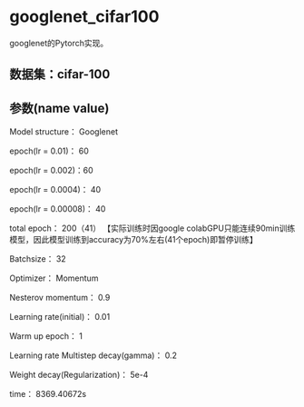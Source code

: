 # googlenet_cifar100

googlenet的Pytorch实现。

## 数据集：cifar-100

## 参数(name	value)


Model structure：	Googlenet

epoch(lr = 0.01)：	60

epoch(lr = 0.002)：60

epoch(lr = 0.0004)：	40

epoch(lr = 0.00008)：	40

total epoch：	200（41） 【实际训练时因google colabGPU只能连续90min训练模型，因此模型训练到accuracy为70%左右(41个epoch)即暂停训练】

Batchsize：	32

Optimizer：	Momentum

Nesterov momentum： 	0.9

Learning rate(initial)：	0.01

Warm up epoch：	1

Learning rate Multistep decay(gamma)：	0.2

Weight decay(Regularization)：	5e-4

time：	8369.40672s
